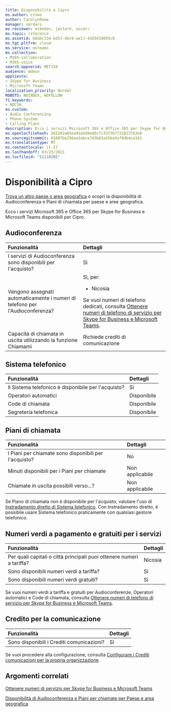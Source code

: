 ```yaml
---
title: Disponibilità a Cipro
ms.author: crowe
author: CarolynRowe
manager: serdars
ms.reviewer: mikedav, jastark, oscarr
ms.topic: reference
ms.assetid: b8abc334-bd57-4bc9-ae17-43d543d895c8
ms.tgt.pltfrm: cloud
ms.service: msteams
ms.collection:
- M365-collaboration
- M365-voice
search.appverid: MET150
audience: Admin
appliesto:
- Skype for Business
- Microsoft Teams
localization_priority: Normal
ROBOTS: NOINDEX, NOFOLLOW
f1.keywords:
- NOCSH
ms.custom:
- Audio Conferencing
- Phone System
- Calling Plans
description: Ecco i servizi Microsoft 365 e Office 365 per Skype for Business e Microsoft Teams disponibili per Cipro.
ms.openlocfilehash: 265202a65ea91ebd9ed6c7c3373b77220237b3e8
ms.sourcegitcommit: 01087be29daa3abce7d3b03a55ba5ef8db4ca161
ms.translationtype: MT
ms.contentlocale: it-IT
ms.lasthandoff: 03/23/2021
ms.locfileid: "51118205"
---
```

# <a name="availability-in-cyprus"></a>Disponibilità a Cipro

[Trova un altro paese o area geografica](country-and-region-availability-for-audio-conferencing-and-calling-plans.md) o scopri la disponibilità di Audioconferenza e Piani di chiamata per paese e aree geografica.

Ecco i servizi Microsoft 365 e Office 365 per Skype for Business e Microsoft Teams disponibili per Cipro.
  
## <a name="audio-conferencing"></a>Audioconferenza

|**Funzionalità**|**Dettagli**|
|:-----|:-----|
|I servizi di Audioconferenza sono disponibili per l'acquisto?  <br/> |Sì  <br/> |
|Vengono assegnati automaticamente i numeri di telefono per l'Audioconferenza?  <br/> |Sì, per:<br/><ul><li> Nicosia</ul> Se vuoi numeri di telefono dedicati, consulta [Ottenere numeri di telefono di servizio per Skype for Business e Microsoft Teams](../getting-service-phone-numbers.md).  <br/> |
|Capacità di chiamata in uscita utilizzando la funzione Chiamami  <br/> |Richiede crediti di comunicazione  <br/> |
   
## <a name="phone-system"></a>Sistema telefonico

|**Funzionalità**|**Dettagli**|
|:-----|:-----|
|Il Sistema telefonico è disponibile per l'acquisto?  <br/> |Sì  <br/> |
| Operatori automatici <br/> |Disponibile  <br/> |
|Code di chiamata  <br/> |Disponibile  <br/> |
|Segreteria telefonica  <br/> |Disponibile  <br/> |
   
## <a name="calling-plans"></a>Piani di chiamata

|**Funzionalità**|**Dettagli**|
|:-----|:-----|
|I Piani per chiamate sono disponibili per l'acquisto?  <br/> |No  <br/> |
|Minuti disponibili per i Piani per chiamate  <br/> |Non applicabile  <br/> |
|Chiamate in uscita possibili verso...?  <br/> |Non applicabile  <br/> |

Se Piano di chiamata non è disponibile per l'acquisto, valutare l'uso di [Instradamento diretto di Sistema telefonico](../direct-routing-landing-page.md). Con Instradamento diretto, è possibile usare Sistema telefonico praticamente con qualsiasi gestore telefonico.
   
## <a name="toll-and-toll-free-numbers-for-services"></a>Numeri verdi a pagamento e gratuiti per i servizi

|**Funzionalità**|**Dettagli**|
|:-----|:-----|
|Per quali capitali o città principali puoi ottenere numeri a tariffa?  <br/> |Nicosia  <br/> |
|Sono disponibili numeri verdi a tariffa?  <br/> |Sì  <br/> |
|Sono disponibili numeri verdi gratuiti?  <br/> |Sì  <br/> |
   
Se vuoi numeri verdi a tariffa e gratuiti per Audioconferenze, Operatori automatici e Code di chiamata, consulta [Ottenere numeri di telefono di servizio per Skype for Business e Microsoft Teams](../getting-service-phone-numbers.md).
  
## <a name="communications-credits"></a>Credito per la comunicazione

|**Funzionalità**|**Dettagli**|
|:-----|:-----|
|Sono disponibili i Crediti comunicazioni?  <br/> |Sì  <br/> |
   
Se vuoi procedere alla configurazione, consulta [Configurare i Crediti comunicazioni per la propria organizzazione](../set-up-communications-credits-for-your-organization.md).
  
## <a name="related-topics"></a>Argomenti correlati

[Ottenere numeri di servizio per Skype for Business e Microsoft Teams](../getting-service-phone-numbers.md)

[Disponibilità di Audioconferenza e Piani per chiamate per Paese e area geografica](country-and-region-availability-for-audio-conferencing-and-calling-plans.md)
